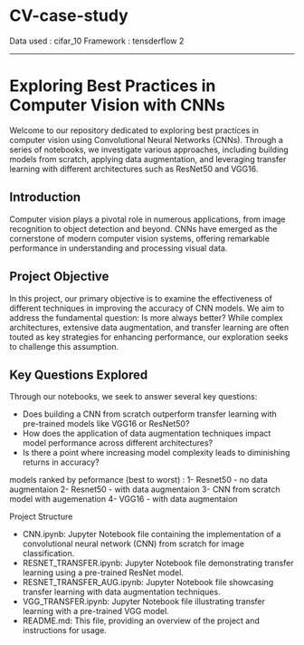 ﻿# CV-case-study
 
Data used : cifar_10
Framework : tensderflow 2


---

# Exploring Best Practices in Computer Vision with CNNs

Welcome to our repository dedicated to exploring best practices in computer vision using Convolutional Neural Networks (CNNs). Through a series of notebooks, we investigate various approaches, including building models from scratch, applying data augmentation, and leveraging transfer learning with different architectures such as ResNet50 and VGG16.

## Introduction

Computer vision plays a pivotal role in numerous applications, from image recognition to object detection and beyond. CNNs have emerged as the cornerstone of modern computer vision systems, offering remarkable performance in understanding and processing visual data.

## Project Objective

In this project, our primary objective is to examine the effectiveness of different techniques in improving the accuracy of CNN models. We aim to address the fundamental question: Is more always better? While complex architectures, extensive data augmentation, and transfer learning are often touted as key strategies for enhancing performance, our exploration seeks to challenge this assumption.

## Key Questions Explored

Through our notebooks, we seek to answer several key questions:

- Does building a CNN from scratch outperform transfer learning with pre-trained models like VGG16 or ResNet50?
- How does the application of data augmentation techniques impact model performance across different architectures?
- Is there a point where increasing model complexity leads to diminishing returns in accuracy?

models ranked by peformance (best to worst) : 
1- Resnet50 - no data augmentaion 
2- Resnet50 - with data augmentaion
3- CNN from scratch model with augemenation 
4- VGG16 - with data augmentaion

Project Structure

* CNN.ipynb: Jupyter Notebook file containing the implementation of a convolutional neural network (CNN) from scratch for image classification.
* RESNET_TRANSFER.ipynb: Jupyter Notebook file demonstrating transfer learning using a pre-trained ResNet model.
* RESNET_TRANSFER_AUG.ipynb: Jupyter Notebook file showcasing transfer learning with data augmentation techniques.
* VGG_TRANSFER.ipynb: Jupyter Notebook file illustrating transfer learning with a pre-trained VGG model.
* README.md: This file, providing an overview of the project and instructions for usage.
